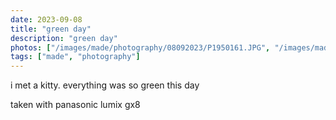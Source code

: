 ```yaml
---
date: 2023-09-08
title: "green day"
description: "green day"
photos: ["/images/made/photography/08092023/P1950161.JPG", "/images/made/photography/08092023/P1950162.JPG", "/images/made/photography/08092023/P1950164.JPG", "/images/made/photography/08092023/P1950165.JPG"]
tags: ["made", "photography"]
---
```

i met a kitty. everything was so green this day

taken with panasonic lumix gx8